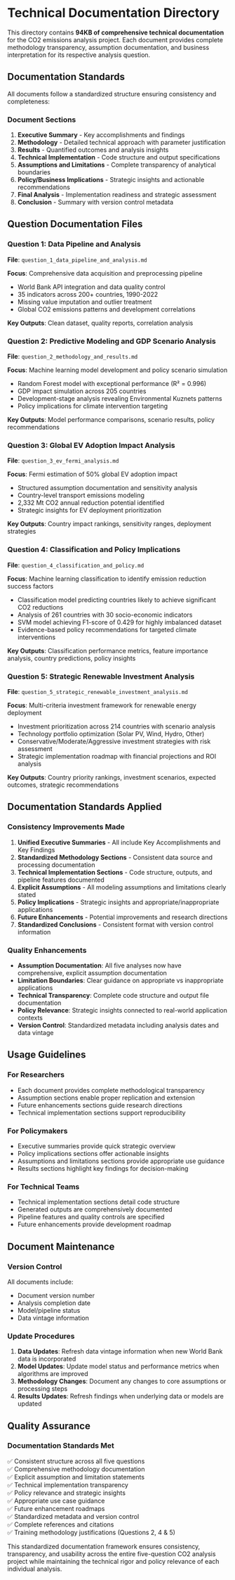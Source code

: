# Technical Documentation Directory

This directory contains **94KB of comprehensive technical documentation** for the CO2 emissions analysis project. Each document provides complete methodology transparency, assumption documentation, and business interpretation for its respective analysis question.

## Documentation Standards

All documents follow a standardized structure ensuring consistency and completeness:

### Document Sections
1. **Executive Summary** - Key accomplishments and findings
2. **Methodology** - Detailed technical approach with parameter justification
3. **Results** - Quantified outcomes and analysis insights
4. **Technical Implementation** - Code structure and output specifications
5. **Assumptions and Limitations** - Complete transparency of analytical boundaries
6. **Policy/Business Implications** - Strategic insights and actionable recommendations
7. **Final Analysis** - Implementation readiness and strategic assessment
8. **Conclusion** - Summary with version control metadata

## Question Documentation Files

### Question 1: Data Pipeline and Analysis
**File**: `question_1_data_pipeline_and_analysis.md`

**Focus**: Comprehensive data acquisition and preprocessing pipeline
- World Bank API integration and data quality control
- 35 indicators across 200+ countries, 1990-2022
- Missing value imputation and outlier treatment
- Global CO2 emissions patterns and development correlations

**Key Outputs**: Clean dataset, quality reports, correlation analysis

### Question 2: Predictive Modeling and GDP Scenario Analysis  
**File**: `question_2_methodology_and_results.md`

**Focus**: Machine learning model development and policy scenario simulation
- Random Forest model with exceptional performance (R² = 0.996)
- GDP impact simulation across 205 countries
- Development-stage analysis revealing Environmental Kuznets patterns
- Policy implications for climate intervention targeting

**Key Outputs**: Model performance comparisons, scenario results, policy recommendations

### Question 3: Global EV Adoption Impact Analysis
**File**: `question_3_ev_fermi_analysis.md`

**Focus**: Fermi estimation of 50% global EV adoption impact
- Structured assumption documentation and sensitivity analysis
- Country-level transport emissions modeling
- 2,332 Mt CO2 annual reduction potential identified
- Strategic insights for EV deployment prioritization

**Key Outputs**: Country impact rankings, sensitivity ranges, deployment strategies

### Question 4: Classification and Policy Implications
**File**: `question_4_classification_and_policy.md`

**Focus**: Machine learning classification to identify emission reduction success factors
- Classification model predicting countries likely to achieve significant CO2 reductions
- Analysis of 261 countries with 30 socio-economic indicators 
- SVM model achieving F1-score of 0.429 for highly imbalanced dataset
- Evidence-based policy recommendations for targeted climate interventions

**Key Outputs**: Classification performance metrics, feature importance analysis, country predictions, policy insights

### Question 5: Strategic Renewable Investment Analysis
**File**: `question_5_strategic_renewable_investment_analysis.md`

**Focus**: Multi-criteria investment framework for renewable energy deployment
- Investment prioritization across 214 countries with scenario analysis
- Technology portfolio optimization (Solar PV, Wind, Hydro, Other)
- Conservative/Moderate/Aggressive investment strategies with risk assessment
- Strategic implementation roadmap with financial projections and ROI analysis

**Key Outputs**: Country priority rankings, investment scenarios, expected outcomes, strategic recommendations

## Documentation Standards Applied

### Consistency Improvements Made
1. **Unified Executive Summaries** - All include Key Accomplishments and Key Findings
2. **Standardized Methodology Sections** - Consistent data source and processing documentation
3. **Technical Implementation Sections** - Code structure, outputs, and pipeline features documented
4. **Explicit Assumptions** - All modeling assumptions and limitations clearly stated
5. **Policy Implications** - Strategic insights and appropriate/inappropriate applications
6. **Future Enhancements** - Potential improvements and research directions
7. **Standardized Conclusions** - Consistent format with version control information

### Quality Enhancements
- **Assumption Documentation**: All five analyses now have comprehensive, explicit assumption documentation
- **Limitation Boundaries**: Clear guidance on appropriate vs inappropriate applications
- **Technical Transparency**: Complete code structure and output file documentation
- **Policy Relevance**: Strategic insights connected to real-world application contexts
- **Version Control**: Standardized metadata including analysis dates and data vintage

## Usage Guidelines

### For Researchers
- Each document provides complete methodological transparency
- Assumption sections enable proper replication and extension
- Future enhancements sections guide research directions
- Technical implementation sections support reproducibility

### For Policymakers  
- Executive summaries provide quick strategic overview
- Policy implications sections offer actionable insights
- Assumptions and limitations sections provide appropriate use guidance
- Results sections highlight key findings for decision-making

### For Technical Teams
- Technical implementation sections detail code structure
- Generated outputs are comprehensively documented  
- Pipeline features and quality controls are specified
- Future enhancements provide development roadmap

## Document Maintenance

### Version Control
All documents include:
- Document version number
- Analysis completion date  
- Model/pipeline status
- Data vintage information

### Update Procedures
1. **Data Updates**: Refresh data vintage information when new World Bank data is incorporated
2. **Model Updates**: Update model status and performance metrics when algorithms are improved
3. **Methodology Changes**: Document any changes to core assumptions or processing steps
4. **Results Updates**: Refresh findings when underlying data or models are updated

## Quality Assurance

### Documentation Standards Met
✅ Consistent structure across all five questions  
✅ Comprehensive methodology documentation  
✅ Explicit assumption and limitation statements  
✅ Technical implementation transparency  
✅ Policy relevance and strategic insights  
✅ Appropriate use case guidance  
✅ Future enhancement roadmaps  
✅ Standardized metadata and version control  
✅ Complete references and citations  
✅ Training methodology justifications (Questions 2, 4 & 5)  

This standardized documentation framework ensures consistency, transparency, and usability across the entire five-question CO2 analysis project while maintaining the technical rigor and policy relevance of each individual analysis.
